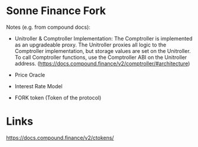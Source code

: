 # Sonne Finance Fork 

Notes (e.g. from compound docs):
- Unitroller & Comptroller Implementation: The Comptroller is implemented as an upgradeable proxy. The Unitroller proxies all logic to the Comptroller implementation, but storage values are set on the Unitroller. To call Comptroller functions, use the Comptroller ABI on the Unitroller address. (https://docs.compound.finance/v2/comptroller/#architecture)
- Price Oracle
- Interest Rate Model

- FORK token (Token of the protocol)


# Links 
https://docs.compound.finance/v2/ctokens/
